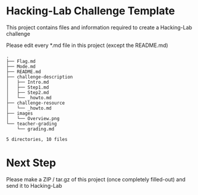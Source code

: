 # Hacking-Lab Challenge Template

This project contains files and information required to create a Hacking-Lab challenge

Please edit every *.md file in this project (except the README.md)

```
.
├── Flag.md
├── Mode.md
├── README.md
├── challenge-description
│   ├── Intro.md
│   ├── Step1.md
│   ├── Step2.md
│   └── _howto.md
├── challenge-resource
│   └── _howto.md
├── images
│   └── Overview.png
└── teacher-grading
    └── grading.md

5 directories, 10 files
```

# Next Step
Please make a ZIP / tar.gz of this project (once completely filled-out) and send it to Hacking-Lab


